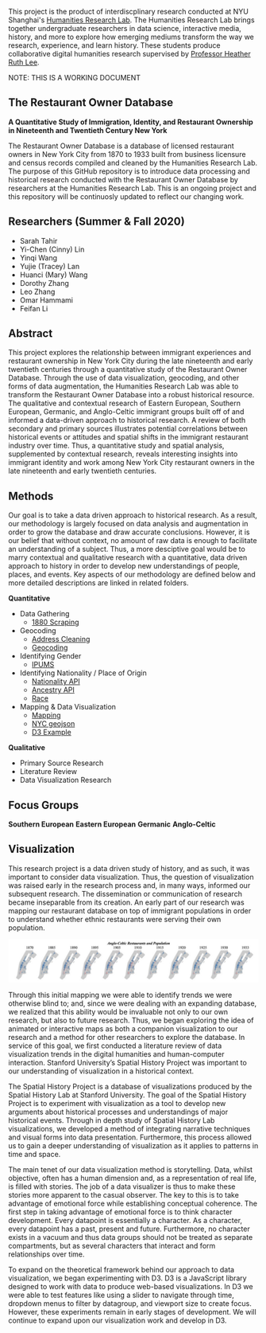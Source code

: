 
This project is the product of interdiscplinary research conducted at NYU Shanghai's [Humanities Research Lab](https://www.historybeyond.com/). The Humanities Research Lab brings together undergraduate researchers in data science, interactive media, history, and more to explore how emerging mediums transform the way we research, experience, and learn history. These students produce collaborative digital humanities research supervised by [Professor Heather Ruth Lee](https://www.heatherruthlee.com/).

NOTE: THIS IS A WORKING DOCUMENT

## The Restaurant Owner Database
**A Quantitative Study of Immigration, Identity, and Restaurant Ownership in Nineteenth and Twentieth Century New York**

The Restaurant Owner Database is a database of licensed restaurant owners in New York City from 1870 to 1933 built from business licensure and census records compiled and cleaned by the Humanities Research Lab. The purpose of this GitHub repository is to introduce data processing and historical research conducted with the Restaurant Owner Database by researchers at the Humanities Research Lab. This is an ongoing project and this repository will be continuosly updated to reflect our changing work.

## Researchers (Summer & Fall 2020)

- Sarah Tahir
- Yi-Chen (Cinny) Lin
- Yinqi Wang
- Yujie (Tracey) Lan
- Huanci (Mary) Wang
- Dorothy Zhang
- Leo Zhang
- Omar Hammami
- Feifan Li

## Abstract

This project explores the relationship between immigrant experiences and restaurant ownership in New York City during the late nineteenth and early twentieth centuries through a quantitative study of the Restaurant Owner Database. Through the use of data visualization, geocoding, and other forms of data augmentation, the Humanities Research Lab was able to transform the Restaurant Owner Database into a robust historical resource. The qualitative and contextual research of Eastern European, Southern European, Germanic, and Anglo-Celtic immigrant groups built off of and informed a data-driven approach to historical research. A review of both secondary and primary sources illustrates potential correlations between historical events or attitudes and spatial shifts in the immigrant restaurant industry over time. Thus, a quantitative study and spatial analysis, supplemented by contextual research, reveals interesting insights into immigrant identity and work among New York City restaurant owners in the late nineteenth and early twentieth centuries.

## Methods

Our goal is to take a data driven approach to historical research. As a result, our methodology is largely focused on data analysis and augmentation in order to grow the database and draw accurate conclusions. However, it is our belief that without context, no amount of raw data is enough to facilitate an understanding of a subject. Thus, a more desciptive goal would be to marry contextual and qualitative research with a quantitative, data driven approach to history in order to develop new understandings of people, places, and events. Key aspects of our methodology are defined below and more detailed descriptions are linked in related folders.

**Quantitative**
- Data Gathering
    - [1880 Scraping](https://github.com/saraaahh63/NYCRestaurantData/tree/master/scraping_files_1880)
- Geocoding
    - [Address Cleaning](https://github.com/saraaahh63/NYCRestaurantData/tree/master/address_cleaning)
    - [Geocoding](https://github.com/saraaahh63/NYCRestaurantData/tree/master/geocode)
- Identifying Gender
    - [IPUMS](https://github.com/saraaahh63/NYCRestaurantData/tree/master/ipums)
- Identifying Nationality / Place of Origin
    - [Nationality API](https://github.com/saraaahh63/NYCRestaurantData/tree/master/nationalityAPI_1913)
    - [Ancestry API](https://github.com/saraaahh63/NYCRestaurantData/tree/master/api_ancestry)
    - [Race](https://github.com/saraaahh63/NYCRestaurantData/tree/master/race)
- Mapping & Data Visualization
    - [Mapping](https://github.com/saraaahh63/NYCRestaurantData/tree/master/googlemap)
    - [NYC geojson](https://github.com/saraaahh63/NYCRestaurantData/tree/master/nyc-geojson)
    - [D3 Example](https://github.com/saraaahh63/NYCRestaurantData/tree/master/nyc_d3_example)

**Qualitative**
- Primary Source Research
- Literature Review
- Data Visualization Research

## Focus Groups

**Southern European**
**Eastern European**
**Germanic**
**Anglo-Celtic**

## Visualization

This research project is a data driven study of history, and as such, it was important to consider data visualization. Thus, the question of visualization was raised early in the research process and, in many ways, informed our subsequent research. The dissemination or communication of research became inseparable from its creation. An early part of our research was mapping our restaurant database on top of immigrant populations in order to understand whether ethnic restaurants were serving their own population.

![Image of Anglo-Celtic Mapping](https://github.com/saraaahh63/NYCRestaurantData/blob/master/Screen%20Shot%202020-12-29%20at%2011.11.25%20PM.png)
    
Through this initial mapping we were able to identify trends we were otherwise blind to; and, since we were dealing with an expanding database, we realized that this ability would be invaluable not only to our own research, but also to future research. Thus, we began exploring the idea of animated or interactive maps as both a companion visualization to our research and a method for other researchers to explore the database. In service of this goal, we first conducted a literature review of data visualization trends in the digital humanities and human-computer interaction. Stanford University’s Spatial History Project was important to our understanding of visualization in a historical context.

The Spatial History Project is a database of visualizations produced by the Spatial History Lab at Stanford University. The goal of the Spatial History Project is to experiment with visualization as a tool to develop new arguments about historical processes and understandings of major historical events. Through in depth study of Spatial History Lab visualizations, we developed a method of integrating narrative techniques and visual forms into data presentation. Furthermore, this process allowed us to gain a deeper understanding of visualization as it applies to patterns in time and space.

The main tenet of our data visualization method is storytelling. Data, whilst objective, often has a human dimension and, as a representation of real life, is filled with stories. The job of a data visualizer is thus to make these stories more apparent to the casual observer. The key to this is to take advantage of emotional force while establishing conceptual coherence. The first step in taking advantage of emotional force is to think character development. Every datapoint is essentially a character. As a character, every datapoint has a past, present and future. Furthermore, no character exists in a vacuum and thus data groups should not be treated as separate compartments, but as several characters that interact and form relationships over time.

To expand on the theoretical framework behind our approach to data visualization, we began experimenting with D3. D3 is a JavaScript library designed to work with data to produce web-based visualizations. In D3 we were able to test features like using a slider to navigate through time, dropdown menus to filter by datagroup, and viewport size to create focus. However, these experiments remain in early stages of development. We will continue to expand upon our visualization work and develop in D3.
